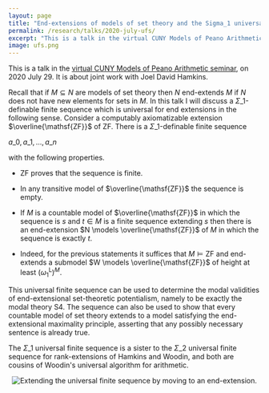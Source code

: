 ```yaml
---
layout: page
title: "End-extensions of models of set theory and the Sigma_1 universal finite sequence"
permalink: /research/talks/2020-july-ufs/
excerpt: "This is a talk in the virtual CUNY Models of Peano Arithmetic seminar, on 2020 July 29. It is about joint work with Joel David Hamkins..."
image: ufs.png
---
```


This is a talk in the [virtual CUNY Models of Peano Arithmetic seminar](https://nylogic.github.io/MOPA.html), on 2020 July 29. It is about joint work with Joel David Hamkins.

Recall that if $M \subseteq N$ are models of set theory then $N$ end-extends $M$ if $N$ does not have new elements for sets in $M$. In this talk I will discuss a $\Sigma\_1$-definable finite sequence which is universal for end extensions in the following sense. Consider a computably axiomatizable extension $\overline{\mathsf{ZF}}$ of $\mathsf{ZF}$. There is a $\Sigma\_1$-definable finite sequence

$a\_0, a\_1, \ldots, a\_n$

with the following properties.

* $\mathsf{ZF}$ proves that the sequence is finite.

* In any transitive model of $\overline{\mathsf{ZF}}$ the sequence is empty.

* If $M$ is a countable model of $\overline{\mathsf{ZF}}$ in which the sequence is $s$ and $t \in M$ is a finite sequence extending $s$ then there is an end-extension $N \models \overline{\mathsf{ZF}}$ of $M$ in which the sequence is exactly $t$.

* Indeed,  for the previous statements it suffices that $M \models \mathsf{ZF}$ and end-extends a submodel $W \models \overline{\mathsf{ZF}}$ of height at least $(\omega_1^{\mathrm{L}})^M$.

This universal finite sequence can be used to determine the modal validities of end-extensional set-theoretic potentialism, namely to be exactly the modal theory $\mathsf{S4}$. The sequence can also be used to show that every countable model of set theory extends to a model satisfying the end-extensional maximality principle, asserting that any possibly necessary sentence is already true.

The $\Sigma\_1$ universal finite sequence is a sister to the $\Sigma\_2$ universal finite sequence for rank-extensions of Hamkins and Woodin, and both are cousins of Woodin's universal algorithm for arithmetic.


<center>
<img src="ufs.png" alt="Extending the universal finite sequence by moving to an end-extension.">
</center>
